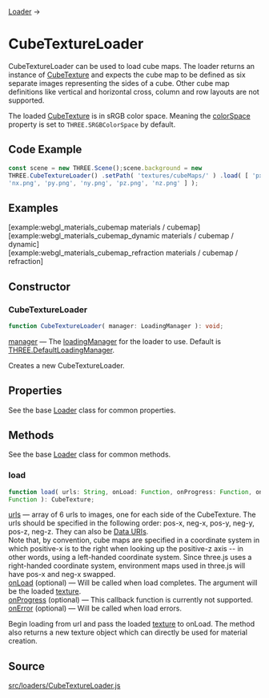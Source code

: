 [Loader](en\loaders\Loader.html) →

# CubeTextureLoader

CubeTextureLoader can be used to load cube maps. The loader returns an
instance of [CubeTexture](en\textures\CubeTexture.html) and expects the cube
map to be defined as six separate images representing the sides of a cube.
Other cube map definitions like vertical and horizontal cross, column and row
layouts are not supported.

The loaded [CubeTexture](en\textures\CubeTexture.html) is in sRGB color space.
Meaning the [colorSpace](#) property is set to `THREE.SRGBColorSpace` by
default.

## Code Example

  
```ts  
const scene = new THREE.Scene();scene.background = new
THREE.CubeTextureLoader() .setPath( 'textures/cubeMaps/' ) .load( [ 'px.png',
'nx.png', 'py.png', 'ny.png', 'pz.png', 'nz.png' ] );  
```  

## Examples

[example:webgl_materials_cubemap materials / cubemap]  
[example:webgl_materials_cubemap_dynamic materials / cubemap / dynamic]  
[example:webgl_materials_cubemap_refraction materials / cubemap / refraction]

## Constructor

### CubeTextureLoader

  
  
```ts  
function CubeTextureLoader( manager: LoadingManager ): void;  
```  

[manager](en\loaders\managers\LoadingManager.html) — The
[loadingManager](en\loaders\managers\LoadingManager.html) for the loader to
use. Default is
[THREE.DefaultLoadingManager](en\loaders\managers\LoadingManager.html).  
  
Creates a new CubeTextureLoader.

## Properties

See the base [Loader](en\loaders\Loader.html) class for common properties.

## Methods

See the base [Loader](en\loaders\Loader.html) class for common methods.

### load

  
  
```ts  
function load( urls: String, onLoad: Function, onProgress: Function, onError:
Function ): CubeTexture;  
```  

[urls](#) — array of 6 urls to images, one for each side of the CubeTexture.
The urls should be specified in the following order: pos-x, neg-x, pos-y,
neg-y, pos-z, neg-z. They can also be <a
href="https://developer.mozilla.org/en-
US/docs/Web/HTTP/Basics_of_HTTP/Data_URIs">Data URIs</a>.  
Note that, by convention, cube maps are specified in a coordinate system in
which positive-x is to the right when looking up the positive-z axis -- in
other words, using a left-handed coordinate system. Since three.js uses a
right-handed coordinate system, environment maps used in three.js will have
pos-x and neg-x swapped.  
[onLoad](#) (optional) — Will be called when load completes. The argument will
be the loaded [texture](en\textures\CubeTexture.html).  
[onProgress](#) (optional) — This callback function is currently not
supported.  
[onError](#) (optional) — Will be called when load errors.  

Begin loading from url and pass the loaded
[texture](en\textures\CubeTexture.html) to onLoad. The method also returns a
new texture object which can directly be used for material creation.

## Source

<a
href="https://github.com/mrdoob/three.js/blob/master/src/loaders/CubeTextureLoader.js">src/loaders/CubeTextureLoader.js</a>

